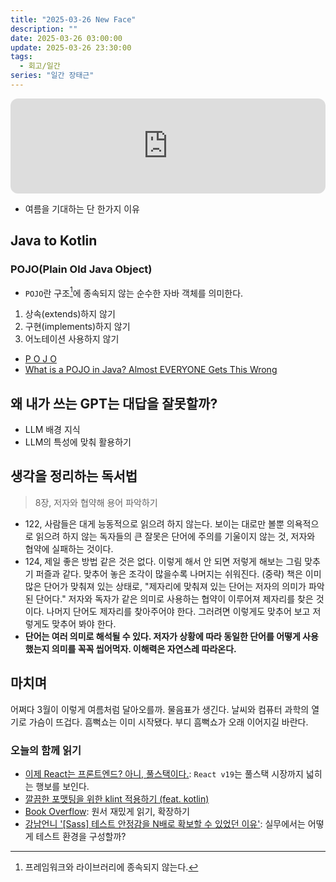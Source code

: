 ```yaml
---
title: "2025-03-26 New Face"
description: ""
date: 2025-03-26 03:00:00
update: 2025-03-26 23:30:00
tags:
  - 회고/일간
series: "일간 장태근" 
---
```


<iframe style="border-radius:12px" src="https://open.spotify.com/embed/track/25YgkxnU4UzEG4ORni69Rw?utm_source=generator" width="100%" height="152" frameBorder="0" allowfullscreen="" allow="autoplay; clipboard-write; encrypted-media; fullscreen; picture-in-picture" loading="lazy"></iframe>

- 여름을 기대하는 단 한가지 이유

## Java to Kotlin

### POJO(Plain Old Java Object)

- `POJO`란 구조[^1]에 종속되지 않는 순수한 자바 객체를 의미한다.

1. 상속(extends)하지 않기
2. 구현(implements)하지 않기
3. 어노테이션 사용하지 않기

- [P O J O](https://martinfowler.com/bliki/POJO.html)
- [What is a POJO in Java? Almost EVERYONE Gets This Wrong](https://www.youtube.com/watch?v=oqPiEc2zNb0&t=25s)

## 왜 내가 쓰는 GPT는 대답을 잘못할까?

[//]: # (![박재호 '왜 내가 쓰는 GPT는 이상한 대답만 할까?' <출처: 한입 커뮤니티>]&#40;bite-sized-lunch-box.jpg&#41;)

- LLM 배경 지식
- LLM의 특성에 맞춰 활용하기

## 생각을 정리하는 독서법

> 8장, 저자와 협약해 용어 파악하기

- 122, 사람들은 대게 능동적으로 읽으려 하지 않는다. 보이는 대로만 볼뿐 의욕적으로 읽으려 하지 않는 독자들의 큰 잘못은 단어에 주의를 기울이지 않는 것, 저자와 협약에 실패하는 것이다.
- 124, 제일 좋은 방법 같은 것은 없다. 이렇게 해서 안 되면 저렇게 해보는 그림 맞추기 퍼즐과 같다. 맞추어 놓은 조각이 많을수록 나머지는 쉬워진다. (중략) 책은 이미 많은 단어가 맞춰져 있는 상태로, 
  "제자리에 맞춰져 있는 단어는 저자의 의미가 파악된 단어다." 저자와 독자가 같은 의미로 사용하는 협약이 이루어져 제자리를 찾은 것이다. 나머지 단어도 제자리를 찾아주어야 한다. 
  그러려면 이렇게도 맞추어 보고 저렇게도 맞추어 봐야 한다.
- **단어는 여러 의미로 해석될 수 있다. 저자가 상황에 따라 동일한 단어를 어떻게 사용했는지 의미를 꼭꼭 씹어먹자. 이해력은 자연스레 따라온다.**

## 마치며

어쩌다 3월이 이렇게 여름처럼 달아오를까. 물음표가 생긴다. 날씨와 컴퓨터 과학의 열기로 가슴이 뜨겁다. 흠뻑쇼는 이미 시작됐다.
부디 흠뻑쇼가 오래 이어지길 바란다.

### 오늘의 함께 읽기

- [이제 React는 프론트엔드? 아니, 풀스택이다.](https://velog.io/@composite/%EC%9D%B4%EC%A0%9C-React%EB%8A%94-%ED%94%84%EB%A1%A0%ED%8A%B8%EC%97%94%EB%93%9C-%EC%95%84%EB%8B%88-%ED%92%80%EC%8A%A4%ED%83%9D%EC%9D%B4%EB%8B%A4): `React v19`는 풀스택 시장까지 넓히는 행보를 보인다.
- [깔끔한 포맷팅을 위한 klint 적용하기 (feat. kotlin)](https://msyu1207.tistory.com/entry/%EA%B9%94%EB%81%94%ED%95%9C-%ED%8F%AC%EB%A7%B7%ED%8C%85%EC%9D%84-%EC%9C%84%ED%95%9C-ktlint-%EC%A0%81%EC%9A%A9%ED%95%98%EA%B8%B0-feat-kotlin)
- [Book Overflow](https://www.youtube.com/@BookOverflowPod/videos): 원서 재밌게 읽기, 확장하기
- [강남언니 '[Sass] 테스트 안정감을 N배로 확보할 수 있었던 이유'](https://blog.gangnamunni.com/post/how-we-improved-test-stability/): 실무에서는 어떻게 테스트 환경을 구성할까?

[^1]: 프레임워크와 라이브러리에 종속되지 않는다.
